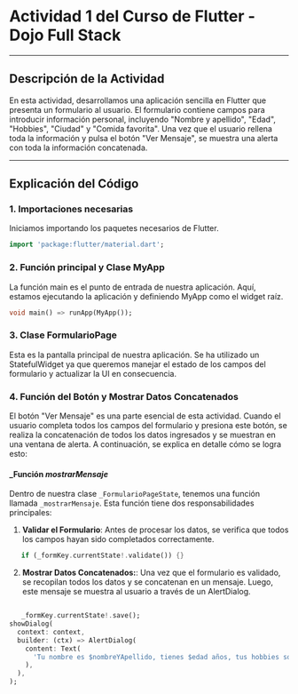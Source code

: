  # Actividad 1 del Curso de Flutter - Dojo Full Stack

---

## Descripción de la Actividad

En esta actividad, desarrollamos una aplicación sencilla en Flutter que presenta un formulario al usuario. El formulario contiene campos para introducir información personal, incluyendo "Nombre y apellido", "Edad", "Hobbies", "Ciudad" y "Comida favorita". Una vez que el usuario rellena toda la información y pulsa el botón "Ver Mensaje", se muestra una alerta con toda la información concatenada.

---

## Explicación del Código

### 1. Importaciones necesarias

Iniciamos importando los paquetes necesarios de Flutter.

```dart
import 'package:flutter/material.dart';
```

### 2. Función principal y Clase MyApp

La función main es el punto de entrada de nuestra aplicación. Aquí, estamos ejecutando la aplicación y definiendo MyApp como el widget raíz.

```dart
void main() => runApp(MyApp());
```

### 3. Clase FormularioPage

Esta es la pantalla principal de nuestra aplicación. Se ha utilizado un StatefulWidget ya que queremos manejar el estado de los campos del formulario y actualizar la UI en consecuencia.



### 4. Función del Botón y Mostrar Datos Concatenados

El botón "Ver Mensaje" es una parte esencial de esta actividad. Cuando el usuario completa todos los campos del formulario y presiona este botón, se realiza la concatenación de todos los datos ingresados y se muestran en una ventana de alerta. A continuación, se explica en detalle cómo se logra esto:

#### _Función _mostrarMensaje_

Dentro de nuestra clase `_FormularioPageState`, tenemos una función llamada `_mostrarMensaje`. Esta función tiene dos responsabilidades principales:

1. **Validar el Formulario**:
   Antes de procesar los datos, se verifica que todos los campos hayan sido completados correctamente.

```dart
   if (_formKey.currentState!.validate()) {}
```

2. **Mostrar Datos Concatenados:**:
  Una vez que el formulario es validado, se recopilan todos los datos y se concatenan en un mensaje. Luego, 
  este mensaje se muestra al usuario a través de un AlertDialog.

```dart

   _formKey.currentState!.save();
showDialog(
  context: context,
  builder: (ctx) => AlertDialog(
    content: Text(
      'Tu nombre es $nombreYApellido, tienes $edad años, tus hobbies son $hobbies, vives en $ciudad y tu comida favorita es $comidaFavorita.',
    ),
  ),
);
```